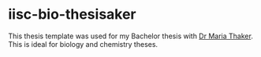 # iisc-bio-thesisaker

This thesis template was used for my Bachelor thesis with [Dr Maria Thaker](https://mariathaker.weebly.com/). This is ideal for biology and chemistry theses.
